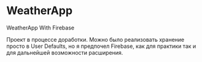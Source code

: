 # WeatherApp
WeatherApp With Firebase

Проект в процессе доработки. 
Можно было реализовать хранение просто в User Defaults, но я предпочел Firebase, как для практики так и для дальнейшей возможности расширения. 
